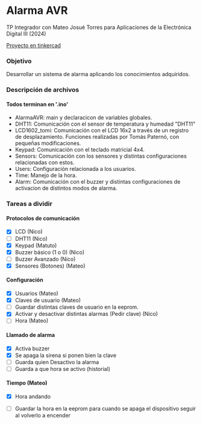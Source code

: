 # Alarma AVR
TP Integrador con Mateo Josué Torres para Aplicaciones de la Electrónica Digital III (2024)

[Proyecto en tinkercad](https://www.tinkercad.com/things/1oUHeG1ec9G-alarma-avr)

### Objetivo 

Desarrollar un sistema de alarma aplicando los conocimientos adquiridos.

### Descripción de archivos

#### Todos terminan en '.ino'

- AlarmaAVR: main y declaracicon de variables globales.
- DHT11: Comunicación con el sensor de temperatura y humedad "DHT11"
- LCD1602_tomi: Comunicación con el LCD 16x2 a través de un registro de desplazamiento. Funciones realizadas por Tomás Paternó, con pequeñas modificaciones.
- Keypad: Comunicación con el teclado matricial 4x4.
- Sensors: Comunicación con los sensores y distintas configuraciones relacionadas con estos.
- Users: Configuración relacionada a los usuarios.
- Time: Manejo de la hora.
- Alarm: Comunicación con el buzzer y distintas configuraciones de activacion de distintos modos de alarma.

### Tareas a dividir

#### Protocolos de comunicación
- [x] LCD (Nico)
- [ ] DHT11 (Nico)
- [x] Keypad (Matuto)
- [x] Buzzer básico (1 o 0) (Nico)
- [ ] Buzzer Avanzado (Nico)
- [x] Sensores (Botones) (Mateo)

#### Configuración
- [x] Usuarios (Mateo)
- [x] Claves de usuario (Mateo)
- [ ] Guardar distintas claves de usuario en la eeprom.
- [x] Activar y desactivar distintas alarmas (Pedir clave) (Nico)
- [ ] Hora (Mateo)

#### Llamado de alarma
- [x] Activa buzzer
- [x] Se apaga la sirena si ponen bien la clave
- [ ] Guarda quien Desactivo la alarma
- [ ] Guarda a que hora se activo (historial)

#### Tiempo (Mateo)
- [x] Hora andando
- [ ] Guardar la hora en la eeprom para cuando se apaga el dispositivo seguir al volverlo a encender

